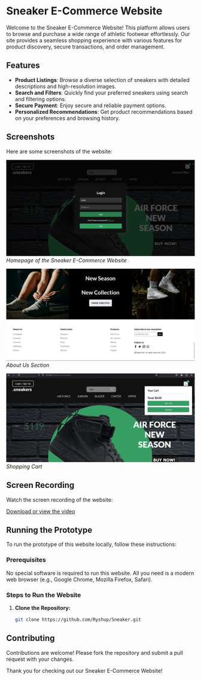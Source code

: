 # Sneaker E-Commerce Website

Welcome to the Sneaker E-Commerce Website! This platform allows users to browse and purchase a wide range of athletic footwear effortlessly. Our site provides a seamless shopping experience with various features for product discovery, secure transactions, and order management.

## Features

- **Product Listings**: Browse a diverse selection of sneakers with detailed descriptions and high-resolution images.
- **Search and Filters**: Quickly find your preferred sneakers using search and filtering options.
- **Secure Payment**: Enjoy secure and reliable payment options.
- **Personalized Recommendations**: Get product recommendations based on your preferences and browsing history.

## Screenshots

Here are some screenshots of the website:

![Homepage](./ss1.png)
*Homepage of the Sneaker E-Commerce Website*

![About Us](./ss2.png)
*About Us Section*

![Cart](./ss3.png)
*Shopping Cart*

## Screen Recording

Watch the screen recording of the website:

[Download or view the video](https://github.com/Ryshup/Sneaker/raw/main/sneakermp.mp4)

## Running the Prototype

To run the prototype of this website locally, follow these instructions:

### Prerequisites

No special software is required to run this website. All you need is a modern web browser (e.g., Google Chrome, Mozilla Firefox, Safari).

### Steps to Run the Website

1. **Clone the Repository:**
   ```bash
   git clone https://github.com/Ryshup/Sneaker.git


## Contributing

Contributions are welcome! Please fork the repository and submit a pull request with your changes.


Thank you for checking out our Sneaker E-Commerce Website!
